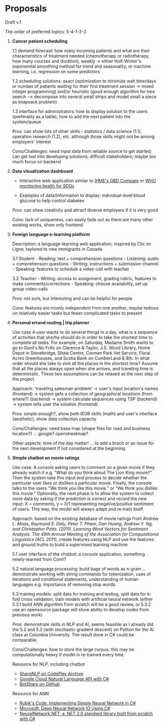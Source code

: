 # Proposals

Draft v.1

The order of preferred topics: 5-4-1-2-3

1. **Cancer patient scheduling**

	1.1 demand forecast: how many incoming patients and what are their characteristics of treatment needed (chemotherapy or radiotherapy, how many courses and duration), weekly -> either Holt-Winter's exponential smoothing method for trend and seasonality, or machine learning, i.e. regression on some predictors

	1.2 scheduling solutions: exact (optimization to minimize wait time/days or number of patients waiting for their first treatment session -> mixed integer programming) and/or heuristic (good enough algorithm for tree search --> decompose into several small strips and model small a piece as knapsack problem)

	1.3 interface for administrators: how to display solution to the users (preferably as a table), how to add the next patient into the system/queue

	Pros: can show lots of other skills - statistics / data science (1.1), operation research (1.2), etc. although those skills might not be among employers' interest

	Cons/Challenges: need input data from reliable source to get started; can get lost into developing solutions; difficult stakeholders; maybe too much focus on backend

2. **Data visualization dashboard**

	- Interactive web application similar to [IHME's GBD Compare](https://vizhub.healthdata.org/gbd-compare/) or [WHO monitoring health for SDGs](https://apps.who.int/gho/data/node.sdg)
	
	- Examples of data/information to display: individual-level blood glucose to help control diabetes

	Pros: can show creativity and attract diverse employers if it is very good

	Cons: lack of uniqueness, can easily fade out as there are many other existing works, show only frontend 

3. **Foreign language e-learning platform**

	Description: a language-learning web application, inspired by Clic en Ligne, taylored to new immigrants in Canada.

	3.1 Student
		- Reading: text + comprehension questions
		- Listening: audio + comprehension questions
		- Writing: instructions + submission channel
		- Speaking: features to schedule a video-call with teacher
	
	3.2 Teacher
		- Writing: access to assignment, grading rubric, features to make comments/corrections
		- Speaking: choose availability, set up group video-calls
		
	Pros: not sure, but interesting and can be helpful for people

	Cons: features are mostly independent from one another, maybe tedious on relatively easier tasks but fewer complicated tasks to present

4. **Personal errand routing | trip planner**

	Use case A user wants to do several things in a day, what is a sequence of activities that she/he should do in order to take the shortest time to complete all tasks. For example, on Saturday, Madame Smith wants to go to Gord's No Frills on Clarence & Taylor, J.S. Wood Library, Home Depot in Stonebridge, Shaw Centre, Corman Park Vet Service, Floral Acres Greenhouses, and Scotia Bank on CumberLand & 8th. In what order should she take to visit all the places in the shortest time? Assume that all the places always open when she arrives, and traveling time is deterministic. These two assumptions can be relaxed as the next step of the project.
	
	Approach: 'traveling salesman problem' -> user's input location's names (frontend) -> system gets a collection of geographical locations (from where?) (backend) -> system calculate sequences using TSP (backend) -> system tells user the solution (frontend)
	
	Pros: simple enough?, show both IEOR skills (math) and user's interface (aesthetic), show data collection capacity

	Cons/Challenges: need base map (shape files for road and business location?) ... google? openstreetmap?
	
	Other aspects: time of the day matter! ... to add a brach or an issue for the next development if not considered at the beginning

5. **Simple chatbot on movie ratings**

	Use case: A console asking users to comment on a given movie if they already watch it e.g. "What do you think about The Lion King movie?" Then the system take this input and process to decide whether the particular user likes or dislikes a particular movie. Finally, the console talks to the users "We think you like this movie." or "We think you dislike this movie." Optionally, the next phase is to allow the system to collect more data by asking if the prediction is correct and record the new input: X = comments, y = 0/1 representing negative/positive sentiment of users. This way, the model will always adapt and re-train itself.
	
	Approach: based on the existing database of movie ratings from _Andrew L. Maas, Raymond E. Daly, Peter T. Pham, Dan Huang, Andrew Y. Ng, and Christopher Potts. (2011). Learning Word Vectors for Sentiment Analysis. The 49th Annual Meeting of the Association for Computational Linguistics (ACL 2011)_, create features using NLP and use the features and ground truths to build a supervised learning machine
	
	5.1 user interface of the chatbot: a console application, something newly-learned from ComIT
	
	5.2 natural language processing: build bags of words as n-gram ... demonstrate working with string commands for tokenization, uses of iterations and conditional statements, understanding of human languages e.g. importance of removing stop words.
	
	5.3 training models: split data for training and testing, split data for k-fold cross validation, train models with artificial neural network (either 5.3.1 build ANN algorithm from scratch will be a good review, or 5.3.2 use an opensource package will show ability to develop codes from previous work)
	
	Pros: demonstrate skills in NLP and AI, seems feasible as I already did the 5.2 and 5.3 (with stochastic gradient descent) on Python for the AI class at Columbia University. The result done in C# could be comparable.

	Cons/Challenges: how to store the large corpus, this may be computationally heavy if model is re-trained every time.
	
	Resource for NLP, including chatbot
	- [SharpNLP on CodePlex Archive](https://archive.codeplex.com/?p=sharpnlp)
	- [Google Cloud Natural Language API with C#](https://codelabs.developers.google.com/codelabs/cloud-natural-language-csharp/index.html?index=..%2F..index#0)
	- [BotSharp on GitHub](https://github.com/SciSharp/BotSharp)
	
	Resource for ANN
	- [Rubik's Code: Implementing Simple Neural Network in C#](https://rubikscode.net/2018/01/29/implementing-simple-neural-network-in-c/)
	- [Microsoft: Deep Neural Network IO Using C#](https://docs.microsoft.com/en-us/archive/msdn-magazine/2017/august/test-run-deep-neural-network-io-using-csharp)
	- [NeuralNetwork.NET, a .NET 2.0 standard library built from scratch with C#](https://github.com/Sergio0694/NeuralNetwork.NET)

